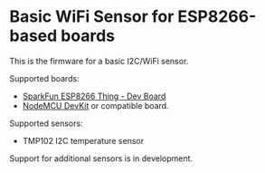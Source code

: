 Basic WiFi Sensor for ESP8266-based boards
==============

This is the firmware for a basic I2C/WiFi sensor.

Supported boards:

* [SparkFun ESP8266 Thing - Dev Board](https://www.sparkfun.com/products/13711 "SparkFun ESP8266 Thing - Dev Board")
* [NodeMCU DevKit](http://www.nodemcu.com/index_en.html "NodeMCU DevKit") or compatible board.

Supported sensors:

* TMP102 I2C temperature sensor

Support for additional sensors is in development.
